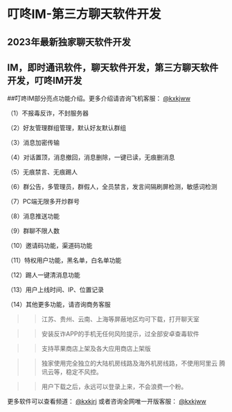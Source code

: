 # 叮咚IM-第三方聊天软件开发

## 2023年最新独家聊天软件开发

## IM，即时通讯软件，聊天软件开发，第三方聊天软件开发，叮咚IM开发

##叮咚IM部分亮点功能介绍。更多介绍请咨询飞机客服： [@kxkjww](https://t.me/kxkjww)

（1）不报毒反诈，不封服务器

（2）好友管理群组管理，默认好友默认群组

（3）消息加密传输

（4）对话置顶，消息撤回，消息删除，一键已读，无痕删消息

（5）无痕禁言、无痕踢人

（6）群公告，多管理员，群假人，全员禁言，发言间隔刷屏检测，敏感词检测

（7）PC端无限多开炒群号

（8）消息推送功能

（9）群聊不限人数

（10）邀请码功能，渠道码功能

（11）特权用户功能，黑名单，白名单功能

（12）踢人一键清消息功能

（13）用户上线时间、IP、位置记录

（14）其他更多功能，请咨询商务客服

>>江苏、贵州、云南、上海等屏蔽地区均可下载，打开聊天室

>>安装反诈APP的手机无任何风险提示，过全部安卓查毒软件

>>支持苹果商店上架及各大应用商店上架版

>>独家使用完全独立的大陆机房线路及海外机房线路，不使用阿里云 腾讯云等，稳定不风控。

>>用户下载之后，永远可以登录上来，不会浪费一个粉。

更多软件可以查看频道： [@kxkjrj](https://t.me/kxkjrj)
或者咨询全网唯一开版客服： [@kxkjww](https://t.me/kxkjww)
